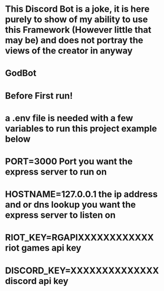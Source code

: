 # This Discord Bot is a joke, it is here purely to show of my ability to use this Framework (However little that may be) and does not portray the views of the creator in anyway

# GodBot

# Before First run!
# a .env file is needed with a few variables to run this project example below

# PORT=3000 Port you want the express server to run on
# HOSTNAME=127.0.0.1 the ip address and or dns lookup you want the express server to listen on
# RIOT_KEY=RGAPIXXXXXXXXXXXX riot games api key
# DISCORD_KEY=XXXXXXXXXXXXXX discord api key
